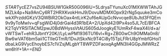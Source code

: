 $START$ycEZ7vsZU94BSUW1GkR50G096lU+5LdryaTYunuXc01MXWWTAhJGMZLk4p+Na9AnCy6RT2HRXKvokHmJ9/DovuMDMXOpx92rNg5quuke3mCowkXPrzddGKzV3QWBiR2OkOax4ntLirK2uf6eAUpGcNvvcqe8UbJtd3FfQEm9v9yToMwIv+qFsgWiD4j0drGai4d3R1bEA+2/UpXd42i9Px4so5JL7cE/BFCAK2TqVYR5ITACM2pwJ0BdWHyssVtAUS605dJoogkyE1UmRxF4waX4I/d+a/vWTSwT+ehR3JbntY20K//LyLwPM1936TU16vl+Rg+ZB00wCh9OMMa0n8/Bw6wVAT6bm5aii1CTIIeGTmR/1DvJtSkxNc9T4Ci8y15TpLFRrU8pYmbfGHoi1dbaLkG9VycEhoybES7c1VZsjMLgbYT8WPZDFaoxqAgMN3Ii4GGpJMWRzZwn6hY+1A==$END$